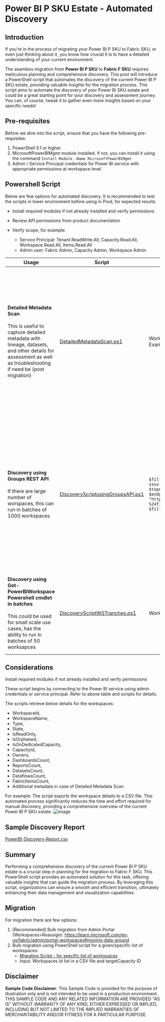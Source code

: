 # Power BI P SKU Estate - Automated Discovery

## Introduction

If you’re in the process of migrating your Power BI P SKU to Fabric SKU, or even just thinking about it, you know how crucial it is to have a detailed understanding of your current environment. 

The seamless migration from **Power BI P SKU** to **Fabric F SKU** requires meticulous planning and comprehensive discovery. This post will introduce a PowerShell script that automates the discovery of the current Power BI P SKU estate, providing valuable insights for the migration process. This script aims to automate the discovery of your Power BI SKU estate and could be a great starting point for your discovery and assessment journey. You can, of course, tweak it to gather even more insights based on your specific needs!

## Pre-requisites

Before we dive into the script, ensure that you have the following pre-requisites:

1. PowerShell 5.1 or higher
2. MicrosoftPowerBIMgmt module installed. If not, you can install it using the command `Install-Module -Name MicrosoftPowerBIMgmt`
3. Admin / Service Principal credentials for Power BI service with appropriate permissions at workspace level.

## Powershell Script

Below are few options for automated discovery. It is recommended to test the scripts in lower environment before using in Prod, for expected results.

- Install required modules if not already installed and verify permissions

- Review API permissions from product documentation

- Verify scope, for example:
  - Service Principal: Tenant.ReadWrite.All, Capacity.Read.All, Workspace.Read.All, Items.Read.All
  - Admin user: Fabric Admin, Capacity Admin, Workspace Admin



| Usage | Script | Input | Output | Pre-requisites &nbsp;&nbsp;&nbsp;&nbsp;&nbsp;&nbsp;&nbsp;        |
|-----|-----|-----|-----|--------------------------------------|
| **Detailed Metadata Scan** <br><br> This is useful to capture detailed metadata with lineage, datasets, and other details for assessment as well as troubleshooting if need be (post migration) | [DetailedMetadataScan.ps1](https://github.com/gyanisinha/allthingsdata/blob/dd83877378830c571b154c5aa9248cad57cfc3a8/P2F-SKU-migration/discovery/DetailedMetadataScan.ps1) | Workspaces list in a csv file - batches of 100 <br> Example: [WorkspacesT1.csv](https://github.com/user-attachments/files/16145860/WorkspacesT1.csv) | Json file | [Set up metadata scanning in an organization](https://learn.microsoft.com/en-us/fabric/admin/metadata-scanning-setup)  <br><br> **Permissions**: The user must have administrator rights (such as Microsoft 365 Global Administrator or Power BI Service Administrator) or authenticate using a service principal. When running under service principal authentication, an app must not have any admin-consent required permissions for Power BI set on it in the Azure portal.|
|**Discovery using Groups REST API** <br><br> If there are large number of worspaces, this can run in batches of 1000 workspaces | [DiscoveryScriptusingGroupsAPI.ps1](https://github.com/gyanisinha/allthingsdata/blob/a3c7244fd64e8e89d76955c76e37e3ebe8b37bb8/P2F-SKU-migration/discovery/DiscoveryScriptusingGroupsAPI.ps1) |`$filterCond = "capacityId eq toupper('xxxxxxx-xxxx-xxxx-xxxx-xxxxxxxxxx')"` <br> `$topCond = 1000` <br> `$endpoint = "https://api.powerbi.com/v1.0/myorg/admin/groups?%24filter=$($filterCond)&%24top=$($topCond)" -f $filterCond, $topCond `| CSV file with below details: <br> WorkspaceId, WorkspaceName,	Type,	State,	IsReadOnly,	IsOnDedicatedCapacity,	CapacityId,	DefaultDatasetStorageFormat,	HasWorkspaceLevelSettings,	DashboardsCount,	ReportsCount,	DatasetsCount,	LargeModelCount,	DataflowsCount,	FabricItemsCount | [Admin - Groups GetGroupsAsAdmin REST API](https://learn.microsoft.com/en-us/rest/api/power-bi/admin/groups-get-groups-as-admin) <br> Permissions: The user must have administrator rights (such as Office 365 Global Administrator or Power BI Service Administrator) or authenticate using a service principal. Delegated permissions are supported. When running under service principal authentication, an app must not have any admin-consent required permissions for Power BI set on it in the Azure portal.|
|**Discovery using Get-PowerBIWorkspace Powershell cmdlet in batches** <br><br> This could be used for small scale use cases, has the ability to run in batches of 50 worksapces |[DiscoveryScriptWSTranches.ps1](https://github.com/gyanisinha/allthingsdata/blob/e515d1f3b7e7d166ba4aefbe0a1ef886a92a969b/P2F-SKU-migration/discovery/DiscoveryScriptWSTranches.ps1)| Workspaces list in a csv file - batches of 50 |CSV file with below details: <br> WorkspaceId, WorkspaceName,	Type,	State,	IsReadOnly,	IsOnDedicatedCapacity,	CapacityId,	DefaultDatasetStorageFormat,	HasWorkspaceLevelSettings,	DashboardsCount,	ReportsCount,	DatasetsCount,	LargeModelCount,	DataflowsCount,	FabricItemsCount | Install required modules if not already installed and verify permissions |



## Considerations

Install required modules if not already installed and verify permissions 

These script begins by connecting to the Power BI service using admin credentials or service principal. Refer to above table and scripts for details.

The scripts retrieve below details for the workspaces:
- WorkspaceId,
- WorkspaceName,
- Type,
- State,
- IsReadOnly,
- IsOrphaned,
- IsOnDedicatedCapacity,
- CapacityId,
- Owners,
- DashboardsCount,
- ReportsCount,
- DatasetsCount,
- DataflowsCount,
- FabricItemsCount,
- Additional metadata in case of Detailed Metadata Scan

For example: The script exports the workspace details to a CSV file. This automated process significantly reduces the time and effort required for manual discovery, providing a comprehensive overview of the current Power BI P SKU estate.
![image](https://github.com/gyanisinha/allthingsdata/assets/87772005/5d77cba1-0451-43dc-8cc1-a1b5cb4d054d)

## Sample Discovery Report

[PowerBI-Discovery-Report.csv](https://github.com/gyanisinha/allthingsdata/files/15319815/PowerBI-Discovery-Report.csv)

## Summary

Performing a comprehensive discovery of the current Power BI P SKU estate is a crucial step in planning for the migration to Fabric F SKU. This PowerShell script provides an automated solution for this task, offering valuable insights that can guide the migration process. By leveraging this script, organizations can ensure a smooth and efficient transition, ultimately enhancing their data management and visualization capabilities.

## Migration

For migration there are few options:
1. [Recommended] Bulk migration from Admin Portal (Workspaces>Reassign): https://learn.microsoft.com/en-us/fabric/admin/portal-workspaces#moving-data-around 
2. Bulk migration using PowerShell script for a given/specific list of workspaces:
    - [Migration Script - for specific list of workspaces](P2F-SKU-migration/migration/MigrationWorkspacesTranches.ps1)
    - Input: Workspaces Id list in a CSV file and targetCapacity ID


## Disclaimer

**Sample Code Disclaimer**: This Sample Code is provided for the purpose of illustration only and is not intended to be used in a production environment. THIS SAMPLE CODE AND ANY RELATED INFORMATION ARE PROVIDED "AS IS" WITHOUT WARRANTY OF ANY KIND, EITHER EXPRESSED OR IMPLIED, INCLUDING BUT NOT LIMITED TO THE IMPLIED WARRANTIES OF MERCHANTABILITY AND/OR FITNESS FOR A PARTICULAR PURPOSE.
